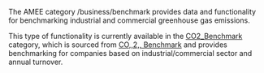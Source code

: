 The AMEE category /business/benchmark provides data and functionality
for benchmarking industrial and commercial greenhouse gas emissions.

This type of functionality is currently available in the
[CO2\_Benchmark](CO2_Benchmark) category, which is sourced from [CO,,2,,
Benchmark](http://www.co2benchmark.com/) and provides benchmarking for
companies based on industrial/commercial sector and annual turnover.
